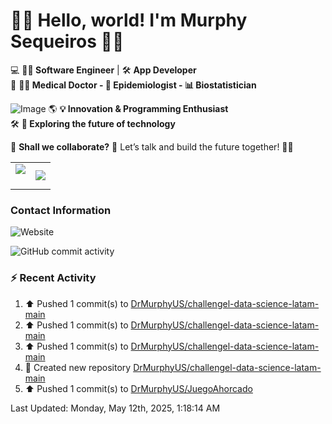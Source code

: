 
<!--
**DrMurphyUS/DrMurphyUS** is a ✨ _special_ ✨ repository because its `README.md` (this file) appears on your GitHub profile.

Here are some ideas to get you started:

- 🔭 I’m currently working on ...
- 🌱 I’m currently learning ...
- 👯 I’m looking to collaborate on ...
- 🤔 I’m looking for help with ...
- 💬 Ask me about ...
- 📫 How to reach me: ...
- 😄 Pronouns: ...
- ⚡ Fun fact: ...
-->

# 👋🦊 Hello, world! I'm **Murphy Sequeiros** 🚀✨  
💻 **👨‍💻 Software Engineer** | 🛠️ **App Developer**  
🧬 **👨‍⚕️ Medical Doctor - 🦠 Epidemiologist - 📊 Biostatistician**  

![Image](https://github.com/user-attachments/assets/b21c9ecb-cdc3-4de7-974b-b2c9abfc7808)
🌎 **💡 Innovation & Programming Enthusiast**  
🛠️ **🚀 Exploring the future of technology**   

💬 **Shall we collaborate?** 📩 Let’s talk and build the future together! 🚀✨  

<!--- stats & Trophy (start) -->
<p align="center">
  <!--- stats (start) -->
<table align="center">
<tr border="none">
<td width="50%" align="center">
  
  <img  align="center"  src="https://github-readme-stats.vercel.app/api?username=DrMurphyUS&theme=dark&show_icons=true&count_private=true" />
  <br></br>
 
</td>

<td width="50%" align="center">

  <img  align="center"  src="https://github-readme-stats.anuraghazra1.vercel.app/api/top-langs/?username=DrMurphyUS&theme=dark&hide_border=false&no-bg=true&no-frame=true&langs_count=10"/>
  
</td>
</tr>
</table>
<!--- stats (end) -->


### Contact Information  


![Website](https://img.shields.io/website?url=https%3A%2F%2Fwww.drmurphyus.com&down_message=https%3A%2F%2Fwww.drmurphyus.com&style=for-the-badge)

![GitHub commit activity](https://img.shields.io/github/commit-activity/t/DrMurphyUS/DrMurphyUS)


### ⚡ Recent Activity 
<!--RECENT_ACTIVITY:start-->
1. ⬆️ Pushed 1 commit(s) to [DrMurphyUS/challengel-data-science-latam-main](https://github.com/DrMurphyUS/challengel-data-science-latam-main)<br>
2. ⬆️ Pushed 1 commit(s) to [DrMurphyUS/challengel-data-science-latam-main](https://github.com/DrMurphyUS/challengel-data-science-latam-main)<br>
3. ⬆️ Pushed 1 commit(s) to [DrMurphyUS/challengel-data-science-latam-main](https://github.com/DrMurphyUS/challengel-data-science-latam-main)<br>
4. 📔 Created new repository [DrMurphyUS/challengel-data-science-latam-main](https://github.com/DrMurphyUS/challengel-data-science-latam-main)<br>
5. ⬆️ Pushed 1 commit(s) to [DrMurphyUS/JuegoAhorcado](https://github.com/DrMurphyUS/JuegoAhorcado)<br>
<!--RECENT_ACTIVITY:end-->
<!--RECENT_ACTIVITY:last_update-->
Last Updated: Monday, May 12th, 2025, 1:18:14 AM
<!--RECENT_ACTIVITY:last_update_end-->

<!--
[![Twitter](https://img.shields.io/twitter/follow/aminespinoza?color=blue&label=s%C3%ADgueme%20en%20Twitter&style=for-the-badge)][twitter]

[<img src="https://img.icons8.com/doodle/48/000000/youtube--v1.png"/>][youtube]
[<img src="https://img.icons8.com/doodle/48/000000/linkedin--v2.png"/>][linkedin]
[<img src="https://img.icons8.com/doodle/48/000000/instagram-new.png"/>][instagram]
[<img src="https://img.icons8.com/doodle/48/000000/facebook-circled.png"/>][facebook]

### Mis últimos artículos
<!-- BLOG-POST-LIST:START -->
<!--
- [Diagramas como código con Mermaid](http://aminespinoza.com/diagramas-como-codigo-con-mermaid/)
- [Lo nuevo de C# 8.0: El operador de uso combinado ??](http://aminespinoza.com/lo-nuevo-de-c-8-0-el-operador-de-uso-combinado/)
- [Como evitar un conflicto de versiones al unificar un proyecto con VS Code](http://aminespinoza.com/como-evitar-un-conflicto-de-versiones-al-unificar-un-proyecto-con-vs-code/)
- [Cómo conectarte de manera remota a SQL Server en Ubuntu](http://aminespinoza.com/como-conectarte-de-manera-remota-a-sql-server-en-ubuntu/)
- [Instalación de SQL Server en Ubuntu 20.04](http://aminespinoza.com/instalacion-de-sql-server-en-ubuntu-20-04/)
<!-- BLOG-POST-LIST:END -->
<!--
### Mis últimos videos
<!-- YOUTUBE:START -->
<!--
- [DevOps: La diferencia entre un programador y un desarrollador de software.](https://www.youtube.com/watch?v=bziX6Nt4aaU)
- [5 tips para ser mejor Desarrollador de Software](https://www.youtube.com/watch?v=oZWDaoaHLxA)
- [¿Por qué y para qué usar Github CLI?](https://www.youtube.com/watch?v=EDOoUSbXin8)
- [¿Qué **** hace un desarrollador de software?](https://www.youtube.com/watch?v=H6e19XoihBo)
- [Aprendiendo a usar Ngrok a profundidad](https://www.youtube.com/watch?v=YA_xMQOIZo0)
<!-- YOUTUBE:END -->

<!--
[website]: https://aminespinoza.com/
[twitter]: https://twitter.com/aminespinoza
[youtube]: https://www.youtube.com/c/AminEspinoza
[linkedin]: https://www.linkedin.com/in/amin-espinoza-71b24661/
[instagram]: https://www.instagram.com/aminespinoza10/
[facebook]: https://www.facebook.com/aminespinoza
-->

